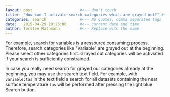 ```yaml
---
layout: post                     #<-- don't touch
title:  "How can I activate search categories which are grayed out?" #<-- keep the quotes " ... "
categories: search               #<-- No quotes, comma separated tags
date:   2015-04-29 19:25:00      #<-- current date and time
author: Torsten Rathmann         #<-- Replace with the name
---
```


For example, search for variables is a ressource consuming process. Therefore, search categories like "Variable" are grayed out at the beginning. Please select other categories first. Grayed out categories will be activiated if your search is sufficiently constrained.

In case you really need search for grayed our categories already at the beginning, you may use the search text field. For example, with `variable:tas` in the text field a search for all datasets containing the near surface temperature `tas` will be performed after pressing the light blue Search button.
